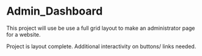 # Admin_Dashboard

This project will use be use a full grid layout to make an administrator page for a website.

Project is layout complete. Additional interactivity on buttons/ links needed.